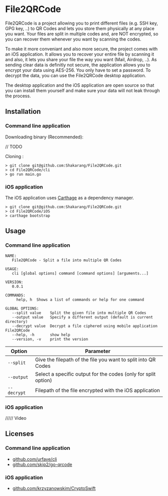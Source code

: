 # File2QRCode

File2QRCode is a project allowing you to print different files (e.g. SSH key, GPG key, ..) to QR Codes and lets you store them physically at any place you want. Your files are split in multiple codes and, are NOT encrypted, so you can recover them whenever you want by scanning the codes.

To make it more conveniant and also more secure, the project comes with an iOS application. It allows you to recover your entire file by scanning it and also, it lets you share your file the way you want (Mail, Airdrop, ..).
As sending clear data is definitly not secure, the application allows you to encrypt your data using AES-256. You only have to set a password. To decrypt the data, you can use the File2QRCode desktop application.

The desktop application and the iOS application are open source so that you can install them yourself and make sure your data will not leak through the process.

## Installation

### Command line application

Downloading binary (Recommended):

// TODO

Cloning :

```
> git clone git@github.com:Shakarang/File2QRCode.git
> cd File2QRCode/cli
> go run main.go
```

### iOS application

The iOS application uses [Carthage](https://github.com/Carthage/Carthage) as a dependency manager.

```
> git clone git@github.com:Shakarang/File2QRCode.git
> cd File2QRCode/iOS
> carthage bootstrap
```

## Usage

### Command line application

```
NAME:
   File2QRCode - Split a file into multiple QR Codes

USAGE:
   cli [global options] command [command options] [arguments...]

VERSION:
   0.0.1

COMMANDS:
     help, h  Shows a list of commands or help for one command

GLOBAL OPTIONS:
   --split value    Split the given file into multiple QR Codes
   --output value   Specify a different output (default is current directory)
   --decrypt value  Decrypt a file ciphered using mobile application File2QRCode
   --help, -h       show help
   --version, -v    print the version
```

|Option|Parameter|
|---|---|
|`--split`|Give the filepath of the file you want to split into QR Codes|
|`--output`|Select a specific output for the codes (only for split option)|
|`--decrypt`|Filepath of the file encrypted with the iOS application|

### iOS application

///// Video

## Licenses

### Command line application

- [github.com/urfave/cli](github.com/urfave/cli)
- [github.com/skip2/go-qrcode](github.com/skip2/go-qrcode)

### iOS application

- [github.com/krzyzanowskim/CryptoSwift](github.com/krzyzanowskim/CryptoSwift)
